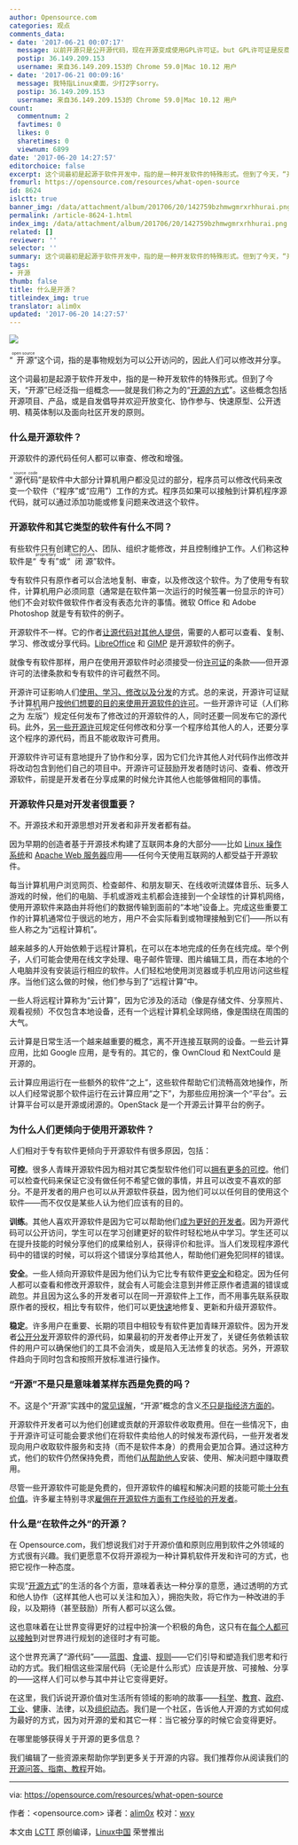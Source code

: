 ```yaml
---
author: Opensource.com
categories: 观点
comments_data:
- date: '2017-06-21 00:07:17'
  message: 以前开源只是公开源代码，现在开源变成使用GPL许可证。but GPL许可证是反商业的。反商业会导致什么？本文第五个问题给了你答案：“他们的软件仍然保持免费，而他们从帮助他人安装、使用、解决问题中赚取费用”Linux为什么难用？因为难用可以赚钱。越难用你需要的帮助越多。------我只是瞎BB而已。
  postip: 36.149.209.153
  username: 来自36.149.209.153的 Chrome 59.0|Mac 10.12 用户
- date: '2017-06-21 00:09:16'
  message: 我特指Linux桌面，少打2字sorry。
  postip: 36.149.209.153
  username: 来自36.149.209.153的 Chrome 59.0|Mac 10.12 用户
count:
  commentnum: 2
  favtimes: 0
  likes: 0
  sharetimes: 0
  viewnum: 6899
date: '2017-06-20 14:27:57'
editorchoice: false
excerpt: 这个词最初是起源于软件开发中，指的是一种开发软件的特殊形式。但到了今天，“开源”已经泛指一组概念——就是我们称之为的“开源的方式”。这些概念包括开源项目、产品，或是自发倡导并欢迎开放变化、协作参与、快速原型、公开透明、精英体制以及面向社区开发的原则。
fromurl: https://opensource.com/resources/what-open-source
id: 8624
islctt: true
banner_img: /data/attachment/album/201706/20/142759bzhmwgmrxrhhurai.png
permalink: /article-8624-1.html
index_img: /data/attachment/album/201706/20/142759bzhmwgmrxrhhurai.png.thumb.jpg
related: []
reviewer: ''
selector: ''
summary: 这个词最初是起源于软件开发中，指的是一种开发软件的特殊形式。但到了今天，“开源”已经泛指一组概念——就是我们称之为的“开源的方式”。这些概念包括开源项目、产品，或是自发倡导并欢迎开放变化、协作参与、快速原型、公开透明、精英体制以及面向社区开发的原则。
tags:
- 开源
thumb: false
title: 什么是开源？
titleindex_img: true
translator: alim0x
updated: '2017-06-20 14:27:57'
---
```


![](/data/attachment/album/201706/20/142759bzhmwgmrxrhhurai.png)


“<ruby> 开源 <rt>  open source </rt></ruby>”这个词，指的是事物规划为可以公开访问的，因此人们可以修改并分享。


这个词最初是起源于软件开发中，指的是一种开发软件的特殊形式。但到了今天，“开源”已经泛指一组概念——就是我们称之为的“[开源的方式](https://opensource.com/open-source-way)”。这些概念包括开源项目、产品，或是自发倡导并欢迎开放变化、协作参与、快速原型、公开透明、精英体制以及面向社区开发的原则。


### 什么是开源软件？


开源软件的源代码任何人都可以审查、修改和增强。


“<ruby> 源代码 <rt>  source code </rt></ruby>”是软件中大部分计算机用户都没见过的部分，程序员可以修改代码来改变一个软件（“程序”或“应用”）工作的方式。程序员如果可以接触到计算机程序源代码，就可以通过添加功能或修复问题来改进这个软件。


### 开源软件和其它类型的软件有什么不同？


有些软件只有创建它的人、团队、组织才能修改，并且控制维护工作。人们称这种软件是“<ruby> 专有 <rt>  proprietary </rt></ruby>”或“<ruby> 闭源 <rt>  closed source </rt></ruby>”软件。


专有软件只有原作者可以合法地复制、审查，以及修改这个软件。为了使用专有软件，计算机用户必须同意（通常是在软件第一次运行的时候签署一份显示的许可）他们不会对软件做软件作者没有表态允许的事情。微软 Office 和 Adobe Photoshop 就是专有软件的例子。


开源软件不一样。它的作者[让源代码对其他人提供](https://opensource.com/business/13/5/open-source-your-code)，需要的人都可以查看、复制、学习、修改或分享代码。[LibreOffice](https://www.libreoffice.org/) 和 [GIMP](http://www.gimp.org/) 是开源软件的例子。


就像专有软件那样，用户在使用开源软件时必须接受一份[许可证](https://opensource.com/law/13/1/which-open-source-software-license-should-i-use)的条款——但开源许可的法律条款和专有软件的许可截然不同。


开源许可证影响人们[使用、学习、修改以及分发](https://opensource.com/law/10/10/license-compliance-not-problem-open-source-users)的方式。总的来说，开源许可证赋予计算机用户[按他们想要的目的来使用开源软件的许可](https://opensource.org/docs/osd)。一些开源许可证（人们称之为<ruby> 左版 <rt>  copyleft </rt></ruby>”）规定任何发布了修改过的开源软件的人，同时还要一同发布它的源代码。此外，[另一些开源许可](https://opensource.com/law/13/5/does-your-code-need-license)规定任何修改和分享一个程序给其他人的人，还要分享这个程序的源代码，而且不能收取许可费用。


开源软件许可证有意地提升了协作和分享，因为它们允许其他人对代码作出修改并将改动包含到他们自己的项目中。开源许可证鼓励开发者随时访问、查看、修改开源软件，前提是开发者在分享成果的时候允许其他人也能够做相同的事情。


### 开源软件只是对开发者很重要？


不。开源技术和开源思想对开发者和非开发者都有益。


因为早期的创造者基于开源技术构建了互联网本身的大部分——比如 [Linux 操作系统](https://opensource.com/resources/what-is-linux)和 [Apache Web 服务器](http://httpd.apache.org/)应用——任何今天使用互联网的人都受益于开源软件。


每当计算机用户浏览网页、检查邮件、和朋友聊天、在线收听流媒体音乐、玩多人游戏的时候，他们的电脑、手机或游戏主机都会连接到一个全球性的计算机网络，使用开源软件来路由并将他们的数据传输到面前的“本地”设备上。完成这些重要工作的计算机通常位于很远的地方，用户不会实际看到或物理接触到它们——所以有些人称之为“远程计算机”。


越来越多的人开始依赖于远程计算机，在可以在本地完成的任务在线完成。举个例子，人们可能会使用在线文字处理、电子邮件管理、图片编辑工具，而在本地的个人电脑并没有安装运行相应的软件。人们轻松地使用浏览器或手机应用访问这些程序。当他们这么做的时候，他们参与到了“远程计算”中。


一些人将远程计算称为“云计算”，因为它涉及的活动（像是存储文件、分享照片、观看视频）不仅包含本地设备，还有一个远程计算机全球网络，像是围绕在周围的大气。


云计算是日常生活一个越来越重要的概念，离不开连接互联网的设备。一些云计算应用，比如 Google 应用，是专有的。其它的，像 OwnCloud 和 NextCould 是开源的。


云计算应用运行在一些额外的软件“之上”，这些软件帮助它们流畅高效地操作，所以人们经常说那个软件运行在云计算应用“之下”，为那些应用扮演一个“平台”。云计算平台可以是开源或闭源的。OpenStack 是一个开源云计算平台的例子。


### 为什么人们更倾向于使用开源软件？


人们相对于专有软件更倾向于开源软件有很多原因，包括：


**可控**。很多人青睐开源软件因为相对其它类型软件他们可以[拥有更多的可控](https://opensource.com/life/13/5/tumblr-open-publishing)。他们可以检查代码来保证它没有做任何不希望它做的事情，并且可以改变不喜欢的部分。不是开发者的用户也可以从开源软件获益，因为他们可以以任何目的使用这个软件——而不仅仅是某些人认为他们应该有的目的。


**训练**。其他人喜欢开源软件是因为它可以帮助他们[成为更好的开发者](https://opensource.com/life/13/6/learning-program-open-source-way)。因为开源代码可以公开访问，学生可以在学习创建更好的软件时轻松地从中学习。学生还可以在提升技能的时候分享他们的成果给别人，获得评价和批评。当人们发现程序源代码中的错误的时候，可以将这个错误分享给其他人，帮助他们避免犯同样的错误。


**安全**。一些人倾向开源软件是因为他们认为它比专有软件更[安全](https://opensource.com/government/10/9/scap-computer-security-rest-us)和稳定。因为任何人都可以查看和修改开源软件，就会有人可能会注意到并修正原作者遗漏的错误或疏忽。并且因为这么多的开发者可以在同一开源软件上工作，而不用事先联系获取原作者的授权，相比专有软件，他们可以更[快速](https://opensource.com/government/13/2/bug-fix-day)地修复、更新和升级开源软件。


**稳定**。许多用户在重要、长期的项目中相较专有软件更加青睐开源软件。因为开发者[公开分发](https://opensource.com/life/12/9/should-we-develop-open-source-openly)开源软件的源代码，如果最初的开发者停止开发了，关键任务依赖该软件的用户可以确保他们的工具不会消失，或是陷入无法修复的状态。另外，开源软件趋向于同时包含和按照开放标准进行操作。


### “开源”不是只是意味着某样东西是免费的吗？


不。这是个“开源”实践中的[常见误解](https://opensource.com/education/12/7/clearing-open-source-misconceptions)，“开源”概念的含义[不只是指经济方面的](https://opensource.com/open-organization/16/5/appreciating-full-power-open)。


开源软件开发者可以为他们创建或贡献的开源软件收取费用。但在一些情况下，由于开源许可证可能会要求他们在将软件卖给他人的时候发布源代码，一些开发者发现向用户收取软件服务和支持（而不是软件本身）的费用会更加合算。通过这种方式，他们的软件仍然保持免费，而他们[从帮助他人](https://opensource.com/business/14/7/making-your-product-free-and-open-source-crazy-talk)安装、使用、解决问题中赚取费用。


尽管一些开源软件可能是免费的，但开源软件的编程和解决问题的技能可能[十分有价值](https://opensource.com/business/16/2/add-open-source-to-your-resume)。许多雇主特别寻求[雇佣在开源软件方面有工作经验的开发者](https://opensource.com/business/16/5/2016-open-source-jobs-report)。


### 什么是“在软件之外”的开源？


在 Opensource.com，我们想说我们对于开源价值和原则应用到软件之外领域的方式很有兴趣。我们更愿意不仅将开源视为一种计算机软件开发和许可的方式，也把它视作一种态度。


实现“[开源方式](https://opensource.com/open-source-way)”的生活的各个方面，意味着表达一种分享的意愿，通过透明的方式和他人协作（这样其他人也可以关注和加入），拥抱失败，将它作为一种改进的手段，以及期待（甚至鼓励）所有人都可以这么做。


这也意味着在让世界变得更好的过程中扮演一个积极的角色，这只有在[每个人都可以接触](https://opensource.com/resources/what-open-access)到对世界进行规划的途径时才有可能。


这个世界充满了“源代码”——[蓝图](https://opensource.com/life/11/6/architecture-open-source-applications-learn-those-you)、[食谱](https://opensource.com/life/12/6/open-source-like-sharing-recipe)、[规则](https://opensource.com/life/12/4/day-my-mind-became-open-sourced)——它们引导和塑造我们思考和行动的方式。我们相信这些深层代码（无论是什么形式）应该是开放、可接触、分享的——这样人们可以参与其中并让它变得更好。


在这里，我们诉说开源价值对生活所有领域的影响的故事——[科学](https://opensource.com/resources/open-science)、[教育](https://opensource.com/resources/what-open-education)、[政府](https://opensource.com/resources/open-government)、[工业](https://opensource.com/resources/what-open-hardware)、健康、法律，以及[组织动态](https://opensource.com/resources/what-open-organization)。我们是一个社区，告诉他人开源的方式如何成为最好的方式，因为对开源的爱和其它一样：当它被分享的时候它会变得更好。


在哪里能够获得关于开源的更多信息？


我们编辑了一些资源来帮助你学到更多关于开源的内容。我们推荐你从阅读我们的[开源问答、指南、教程](https://opensource.com/resources)开始。




---


via: <https://opensource.com/resources/what-open-source>


作者：<opensource.com> 译者：[alim0x](https://github.com/alim0x) 校对：[wxy](https://github.com/wxy)


本文由 [LCTT](https://github.com/LCTT/TranslateProject) 原创编译，[Linux中国](https://linux.cn/) 荣誉推出